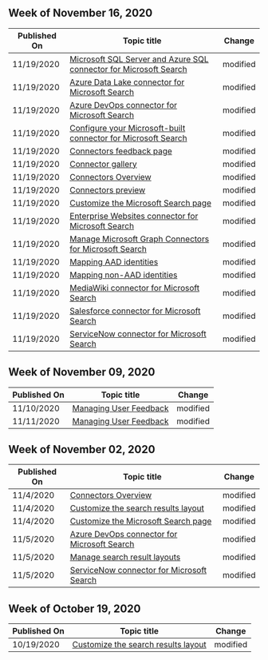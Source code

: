 <!-- This file is generated automatically each week. Changes made to this file will be overwritten.-->



## Week of November 16, 2020


| Published On |Topic title | Change |
|------|------------|--------|
| 11/19/2020 | [Microsoft SQL Server and Azure SQL connector for Microsoft Search](/MicrosoftSearch/mssql-connector) | modified |
| 11/19/2020 | [Azure Data Lake connector for Microsoft Search](/MicrosoftSearch/azure-data-lake-connector) | modified |
| 11/19/2020 | [Azure DevOps connector for Microsoft Search](/MicrosoftSearch/azure-devops-connector) | modified |
| 11/19/2020 | [Configure your Microsoft-built connector for Microsoft Search](/MicrosoftSearch/configure-connector) | modified |
| 11/19/2020 | [Connectors feedback page](/MicrosoftSearch/connectors-feedback) | modified |
| 11/19/2020 | [Connector gallery](/MicrosoftSearch/connectors-gallery) | modified |
| 11/19/2020 | [Connectors Overview](/MicrosoftSearch/connectors-overview) | modified |
| 11/19/2020 | [Connectors preview](/MicrosoftSearch/connectors-preview) | modified |
| 11/19/2020 | [Customize the Microsoft Search page](/MicrosoftSearch/customize-search-page) | modified |
| 11/19/2020 | [Enterprise Websites connector for Microsoft Search](/MicrosoftSearch/enterprise-web-connector) | modified |
| 11/19/2020 | [Manage Microsoft Graph Connectors for Microsoft Search](/MicrosoftSearch/manage-connector) | modified |
| 11/19/2020 | [Mapping AAD identities](/MicrosoftSearch/map-aad) | modified |
| 11/19/2020 | [Mapping non-AAD identities](/MicrosoftSearch/map-non-aad) | modified |
| 11/19/2020 | [MediaWiki connector for Microsoft Search](/MicrosoftSearch/mediawiki-connector) | modified |
| 11/19/2020 | [Salesforce connector for Microsoft Search](/MicrosoftSearch/salesforce-connector) | modified |
| 11/19/2020 | [ServiceNow connector for Microsoft Search](/MicrosoftSearch/servicenow-connector) | modified |


## Week of November 09, 2020


| Published On |Topic title | Change |
|------|------------|--------|
| 11/10/2020 | [Managing User Feedback](/MicrosoftSearch/manage-feedback) | modified |
| 11/11/2020 | [Managing User Feedback](/MicrosoftSearch/manage-feedback) | modified |


## Week of November 02, 2020


| Published On |Topic title | Change |
|------|------------|--------|
| 11/4/2020 | [Connectors Overview](/MicrosoftSearch/connectors-overview) | modified |
| 11/4/2020 | [Customize the search results layout](/MicrosoftSearch/customize-results-layout) | modified |
| 11/4/2020 | [Customize the Microsoft Search page](/MicrosoftSearch/customize-search-page) | modified |
| 11/5/2020 | [Azure DevOps connector for Microsoft Search](/MicrosoftSearch/azure-devops-connector) | modified |
| 11/5/2020 | [Manage search result layouts](/MicrosoftSearch/customize-results-layout) | modified |
| 11/5/2020 | [ServiceNow connector for Microsoft Search](/MicrosoftSearch/servicenow-connector) | modified |


## Week of October 19, 2020


| Published On |Topic title | Change |
|------|------------|--------|
| 10/19/2020 | [Customize the search results layout](/MicrosoftSearch/customize-results-layout) | modified |
